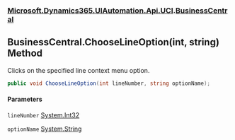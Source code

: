### [Microsoft.Dynamics365.UIAutomation.Api.UCI](Microsoft.Dynamics365.UIAutomation.Api.UCI.md 'Microsoft.Dynamics365.UIAutomation.Api.UCI').[BusinessCentral](BusinessCentral.md 'Microsoft.Dynamics365.UIAutomation.Api.UCI.BusinessCentral')

## BusinessCentral.ChooseLineOption(int, string) Method

Clicks on the specified line context menu option.

```csharp
public void ChooseLineOption(int lineNumber, string optionName);
```
#### Parameters

<a name='Microsoft.Dynamics365.UIAutomation.Api.UCI.BusinessCentral.ChooseLineOption(int,string).lineNumber'></a>

`lineNumber` [System.Int32](https://docs.microsoft.com/en-us/dotnet/api/System.Int32 'System.Int32')

<a name='Microsoft.Dynamics365.UIAutomation.Api.UCI.BusinessCentral.ChooseLineOption(int,string).optionName'></a>

`optionName` [System.String](https://docs.microsoft.com/en-us/dotnet/api/System.String 'System.String')